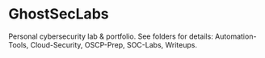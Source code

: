 # GhostSecLabs
Personal cybersecurity lab & portfolio. See folders for details: Automation-Tools, Cloud-Security, OSCP-Prep, SOC-Labs, Writeups.

